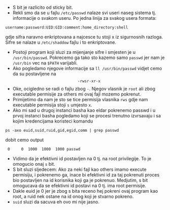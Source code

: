 - S bit je razlicito od sticky bit.
- Rekli smo da se u fajlu `/etc/passwd` nalaze svi useri naseg sistema tj. informacije o svakom useru. Po jedna linija za svakog usera formata:
```
username:password:UID:GID:comment:home_directory:shell
```
gdje sifra naravno enkriptovana a najcesce tu stoji x iz sigurnosnih razloga. Sifre se nalaze u `/etc/shaddow` fajlu i to enkriptovane.

- Postoji program koji sluzi za mijenjanje sifre i smjesten je u `/usr/bin/passwd`.  Pokrecemo ga tako sto kazemo samo `passwd` jer nam je `/usr/bin` vec na `$PATH` varijabli.
- Ako pogledamo njegove informacije sa `ll /usr/bin/passwd` vidjet cemo da su postavljene na
$$\texttt{-rwsr-xr-x}$$
- Oke, ocigledno se radi o fajlu zbog `-`. Njegov vlasnik je `root` ali zbog executable permisije za others mi ovaj fajl mozemo pokrenut.
- Primijetimo da nam je sto se tice permisija vlasnika `rws` gdje nam executable permisija stoji `s` umjesto `x`. 
- Ako mi sad u drugoj instanci basha kao eldar pokrenemo passwd i u prvoj instanci basha pogledamo koji se procesi trenutno izvrsavaju i sa kojim kredencijama koristeci komandu
```
ps -axo euid,suid,ruid,gid,egid,comm | grep passwd
```
dobit cemo output
```
 0     0  1000  1000  1000 passwd
```
- Vidimo da je efektivni id postavljen na 0 tj. na root privilegije. To je omogucio onaj `s` bit. 
- S bit sluzi sljedecem: Ako za neki fajl kao others imamo execute permisiju, i pokrenemo ga, inace bi efektivni id za taj pokrenuti proces bio postavljen na id korisnika koji ga je pokrenuo. Medjutim, s bit omogucava da se efektivni id postavi na 0 tj. ima root permisije.
- Dakle euid je 0 jer je zbog s bita receno hej pokreni ovaj program kao root, a ruid nek ostane na id onog koji je stvarno pokreno.
- `suid` sluzi da sacuva eh ovo mi nije jasno.